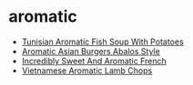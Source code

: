# aromatic

 * [Tunisian Aromatic Fish Soup With Potatoes](index/t/tunisian-aromatic-fish-soup-with-potatoes-321.json)
 * [Aromatic Asian Burgers Abalos Style](index/a/aromatic-asian-burgers-abalos-style.json)
 * [Incredibly Sweet And Aromatic French](index/i/incredibly-sweet-and-aromatic-french.json)
 * [Vietnamese Aromatic Lamb Chops](index/v/vietnamese-aromatic-lamb-chops.json)
